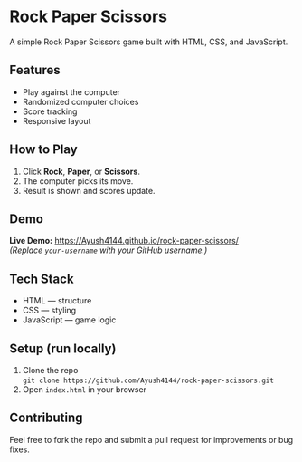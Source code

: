 # Rock Paper Scissors

A simple Rock Paper Scissors game built with HTML, CSS, and JavaScript.

## Features
- Play against the computer
- Randomized computer choices
- Score tracking
- Responsive layout

## How to Play
1. Click **Rock**, **Paper**, or **Scissors**.  
2. The computer picks its move.  
3. Result is shown and scores update.

## Demo
**Live Demo:** https://Ayush4144.github.io/rock-paper-scissors/  
*(Replace `your-username` with your GitHub username.)*

## Tech Stack
- HTML — structure  
- CSS — styling  
- JavaScript — game logic

## Setup (run locally)
1. Clone the repo  
   `git clone https://github.com/Ayush4144/rock-paper-scissors.git`  
2. Open `index.html` in your browser

## Contributing
Feel free to fork the repo and submit a pull request for improvements or bug fixes.
